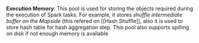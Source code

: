  **Execution Memory**: This pool is used for storing the objects required during the execution of Spark tasks. For example, it stores _shuffle intermediate buffer on the Mapside_ (this refered on [[Hash Shuffle]], also it is used to store hash table for hash aggregation step. This pool also supports spilling on disk if not enough memory is available